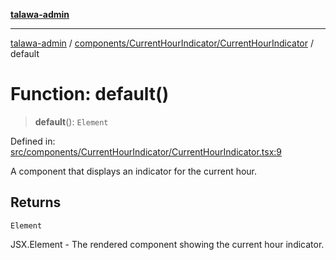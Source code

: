[**talawa-admin**](../../../../README.md)

***

[talawa-admin](../../../../README.md) / [components/CurrentHourIndicator/CurrentHourIndicator](../README.md) / default

# Function: default()

> **default**(): `Element`

Defined in: [src/components/CurrentHourIndicator/CurrentHourIndicator.tsx:9](https://github.com/gautam-divyanshu/talawa-admin/blob/2490b2ea9583ec972ca984b1d93932def1c9f92b/src/components/CurrentHourIndicator/CurrentHourIndicator.tsx#L9)

A component that displays an indicator for the current hour.

## Returns

`Element`

JSX.Element - The rendered component showing the current hour indicator.
